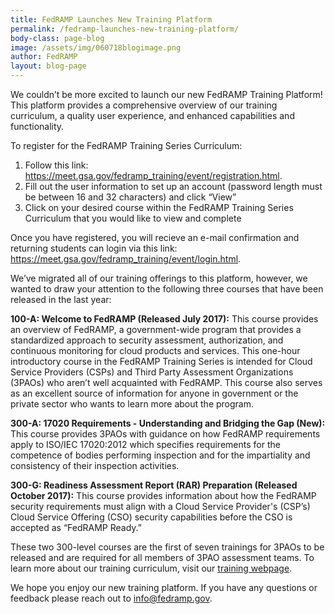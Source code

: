 ```yaml
---
title: FedRAMP Launches New Training Platform 
permalink: /fedramp-launches-new-training-platform/
body-class: page-blog
image: /assets/img/060718blogimage.png
author: FedRAMP
layout: blog-page
---
```

We couldn’t be more excited to launch our new FedRAMP Training Platform! This platform provides a comprehensive overview of our training curriculum, a quality user experience, and enhanced capabilities and functionality. 

To register for the FedRAMP Training Series Curriculum: 
1. Follow this link: <a href="https://meet.gsa.gov/fedramp_training/event/registration.html"> https://meet.gsa.gov/fedramp_training/event/registration.html</a>. 
2. Fill out the user information to set up an account (password length must be between 16 and 32 characters) and click “View”
3. Click on your desired course within the FedRAMP Training Series Curriculum that you would like to view and complete   

Once you have registered, you will recieve an e-mail confirmation and returning students can login via this link: 
<a href="https://meet.gsa.gov/fedramp_training/event/login.html"> https://meet.gsa.gov/fedramp_training/event/login.html</a>. 

We’ve migrated all of our training offerings to this platform, however, we wanted to draw your attention to the following three courses that have been released in the last year:

**100-A: Welcome to FedRAMP (Released July 2017):** This course provides an overview of FedRAMP, a government-wide program that provides a standardized approach to security assessment, authorization, and continuous monitoring for cloud products and services. This one-hour introductory course in the FedRAMP Training Series is intended for Cloud Service Providers (CSPs) and Third Party Assessment Organizations (3PAOs) who aren’t well acquainted with FedRAMP. This course also serves as an excellent source of information for anyone in government or the private sector who wants to learn more about the program.

**300-A: 17020 Requirements - Understanding and Bridging the Gap (New):** This course provides 3PAOs with guidance on how FedRAMP requirements apply to ISO/IEC 17020:2012 which specifies requirements for the competence of bodies performing inspection and for the impartiality and consistency of their inspection activities.

**300-G: Readiness Assessment Report (RAR) Preparation (Released October 2017):** This course provides information about how the FedRAMP security requirements must align with a Cloud Service Provider's (CSP’s) Cloud Service Offering (CSO) security capabilities before the CSO is accepted as “FedRAMP Ready.” 

These two 300-level courses are the first of seven trainings for 3PAOs to be released and are required for all members of 3PAO assessment teams. To learn more about our training curriculum, visit our <a href="https://www.fedramp.gov/training/"> training webpage</a>. 
 

We hope you enjoy our new training platform. If you have any questions or feedback please reach out to info@fedramp.gov.

